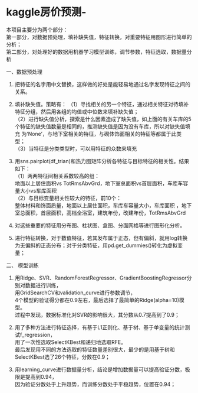 # kaggle房价预测-
本项目主要分为两个部分：                                                                                                                     
第一部分，对数据预处理，填补缺失值，特征转换，对重要特征用图形进行简单的分析；                                                                   
第二部分，对处理好的数据用机器学习模型训练，调节参数，特征选取，数据量分析

一、数据预处理
   1.	把特征的名字用中文替换，这样做的好处是能轻易地通过名字发现特征之间的关系。
   
   2.	填补缺失值。策略有：                                                                                                                           （1）寻找相关的另一个特征，通过相关特征对待填补特征分组，然后用各组的均值或中位数来填补缺失值；                                          
          （2）进行缺失值分析，探索是什么因素造成了缺失值，如上面的有关车库的5个特征的缺失值数量是相同的，推测缺失值是因为没有车库，所以对缺失值填充                  为‘None’，与地下室相关的特征，与砌体饰面相关的特征等都属于此类型；                                                               
          （3）当特征是分类类型时，可以用特征的众数来填充
          
   3.	用sns.pairplot(df_trian)和热力图矩阵分析各特征与目标特征的相关性。结果如下：                                                           
     （1）两两特征间相关系数较高的组：                                                                                                     
         地面以上居住面积vs TotRmsAbvGrd，地下室总面积vs首层面积，车库车容量大小vs车库面积                                                   
     （2）与目标变量相关性较大的特征，前10个：                                                                                             
          整体材料和饰面质量，地面以上居住面积，车库车容量大小，车库面积 ，地下室总面积，首层面积，高档全浴室，建筑年份，改建年份，TotRmsAbvGrd

   4.	对这些重要的特征用分布图、柱状图、盒图、分面网格等进行图形化分析。

   5.	进行特征转换，对于数值特征，若其发布属于正态，但有偏斜，就用log转换为无偏斜的正态分布；对于分类特征，用pd.get_dummies()转化为虚拟变量；
                                                                                             
二、 模型训练
   1.  用Ridge、SVR、RandomForestRegressor、GradientBoostingRegressor分别对数据进行训练，                                                    
       用GridSearchCV和validation_curve进行参数调节，                                                                                       
       4个模型的验证得分都在0.9左右，最后选择了最简单的Ridge(alpha=10)模型。                                                                   
       过程中发现，数据标准化对SVR的影响很大，其分数从0.7提高到了0.9；
       
   2.  用了多种方法进行特征选择，有基于L1正则化、基于树、基于单变量的统计测试f_regression，                                                      
       用了一次性选取SelectKBest和递归地选取RFE。                                                                                             
       最后发现用不同的方法选取的特征数量差别很大，最少的是用基于树和SelectKBest选了26个特征，分数在0.9；
       
   3.  用learning_curve进行数据量分析，结论是增加数据量可以提高验证分数，极限是提高到0.94，                                                   
       因为验证分数处于上升趋势，而训练分数处于平稳趋势，位置在0.94；

